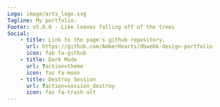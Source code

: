 ```yaml
---
Logo: image/arts_logo.svg
Tagline: My portfolio.
Footer: v5.0.0 - Like leaves falling off of the trees
Social:
    - title: Link to the page's github repository.
      url: https://github.com/AmberHearts/dbwebb-design-portfolio
      icon: fab fa-github
    - title: Dark Mode
      url: ?action=theme
      icon: fas fa-moon
    - title: Destroy Session
      url: ?action=session_destroy
      icon: fas fa-trash-alt
---
```

